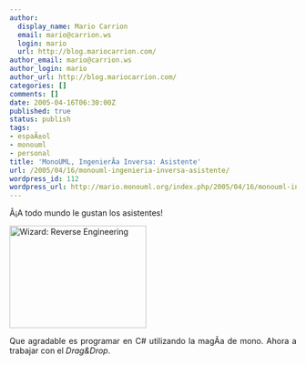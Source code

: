 ```yaml
---
author:
  display_name: Mario Carrion
  email: mario@carrion.ws
  login: mario
  url: http://blog.mariocarrion.com/
author_email: mario@carrion.ws
author_login: mario
author_url: http://blog.mariocarrion.com/
categories: []
comments: []
date: 2005-04-16T06:30:00Z
published: true
status: publish
tags:
- espaÃ±ol
- monouml
- personal
title: 'MonoUML, IngenierÃ­a Inversa: Asistente'
url: /2005/04/16/monouml-ingenieria-inversa-asistente/
wordpress_id: 112
wordpress_url: http://mario.monouml.org/index.php/2005/04/16/monouml-ingenieria-inversa-asistente/
---
```


<div style="clear:both;"></div>
<p align="justify">Â¡A todo mundo le gustan los asistentes!</p>
<p><a href="http://photos8.flickr.com/9546532_a8afd4d1c7_o.png"><img src="http://photos8.flickr.com/9546532_a8afd4d1c7_m.jpg" title="Wizard: Reverse Engineering" border="0" width="240" height="180"/></a></p>
<p align="justify">Que agradable es programar en C# utilizando la magÃ­a de mono. Ahora a trabajar con el <span style="font-style:italic;">Drag&Drop</span>.</p>
<div style="clear:both; padding-bottom: 0.25em;"></div>
